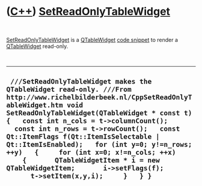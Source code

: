 
 

 

 

 

 

([C++](Cpp.md)) [SetReadOnlyTableWidget](CppSetReadOnlyTableWidget.md)
========================================================================

 

[SetReadOnlyTableWidget](CppSetReadOnlyTableWidget.md) is a
[QTableWidget](CppQTableWidget.md) [code snippet](CppCodeSnippets.md)
to render a [QTableWidget](CppQTableWidget.md) read-only.

 

  -----------------------------------------------------------------------------------------------------------------------------------------------------------------------------------------------------------------------------------------------------------------------------------------------------------------------------------------------------------------------------------------------------------------------------------------------------------------------------------------------------------------------------------
  ` ///SetReadOnlyTableWidget makes the QTableWidget read-only. ///From http://www.richelbilderbeek.nl/CppSetReadOnlyTableWidget.htm void SetReadOnlyTableWidget(QTableWidget * const t) {   const int n_cols = t->columnCount();   const int n_rows = t->rowCount();   const Qt::ItemFlags f(Qt::ItemIsSelectable | Qt::ItemIsEnabled);   for (int y=0; y!=n_rows; ++y)   {     for (int x=0; x!=n_cols; ++x)     {       QTableWidgetItem * i = new QTableWidgetItem;       i->setFlags(f);       t->setItem(x,y,i);     }   } }`
  -----------------------------------------------------------------------------------------------------------------------------------------------------------------------------------------------------------------------------------------------------------------------------------------------------------------------------------------------------------------------------------------------------------------------------------------------------------------------------------------------------------------------------------

 

 

 

 

 

 

